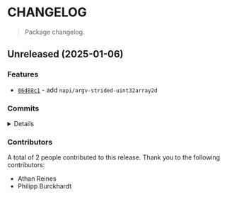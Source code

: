 # CHANGELOG

> Package changelog.

<section class="release" id="unreleased">

## Unreleased (2025-01-06)

<section class="features">

### Features

-   [`86d88c1`](https://github.com/stdlib-js/stdlib/commit/86d88c10ff7d0f7ce179a948a374fad63ab78658) - add `napi/argv-strided-uint32array2d`

</section>

<!-- /.features -->

<section class="commits">

### Commits

<details>

-   [`9e689ff`](https://github.com/stdlib-js/stdlib/commit/9e689ffcb7c6223afc521f1e574b42f10921cf5e) - **chore:** fix indentation in manifest.json files _(by Philipp Burckhardt)_
-   [`8f745c7`](https://github.com/stdlib-js/stdlib/commit/8f745c734da22e26a4c5e6bbaf9ab20d991e5a63) - **test:** fix descriptions _(by Athan Reines)_
-   [`7a0a6ec`](https://github.com/stdlib-js/stdlib/commit/7a0a6ecae4c853fd5abc21f3f46425c6511e1759) - **docs:** fix grammar _(by Athan Reines)_
-   [`86d88c1`](https://github.com/stdlib-js/stdlib/commit/86d88c10ff7d0f7ce179a948a374fad63ab78658) - **feat:** add `napi/argv-strided-uint32array2d` _(by Athan Reines)_

</details>

</section>

<!-- /.commits -->

<section class="contributors">

### Contributors

A total of 2 people contributed to this release. Thank you to the following contributors:

-   Athan Reines
-   Philipp Burckhardt

</section>

<!-- /.contributors -->

</section>

<!-- /.release -->


